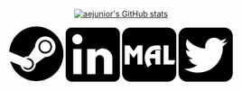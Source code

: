 <link rel="stylesheet" href="https://cdn.jsdelivr.net/gh/devicons/devicon@latest/devicon.min.css">

<p align="center">
	<a href="https://github.com/anuraghazra/github-readme-stats/graphs/contributors">
		<img alt="aejunior's GitHub stats" src="https://github-readme-stats.vercel.app/api?username=aejunior&show_icons=true&theme=transparent" />
	</a>
</p>


<p align="center">
	<i class="devicon-devicon-plain"></i>
	<i class="devicon-javascript-plain "></i>
	<i class="devicon-typescript-plain "></i>
	<i class="devicon-csharp-plain "></i>
	<i class="devicon-python-plain "></i>
	<i class="devicon-css3-plain "></i>
	<i class="devicon-docker-plain "></i>
	<i class="devicon-git-plain "></i>
	<i class="devicon-nodejs-plain "></i>
	<i class="devicon-react-original "></i>
</p>
          
<p align="center">
	<a href="https://steamcommunity.com/profiles/76561198345788634"><img src="./assets/icons/steam.svg"></a>
	<a href="https://www.linkedin.com/in/aejunior"><img src="./assets/icons/linkedin.svg"></a>
	<a href="https://myanimelist.net/profile/aejunior"><img src="./assets/icons/myanimelist.svg"></a>
	<a href="https://twitter.com/intent/user?user_id=1609218756978393089"><img src="./assets/icons/twitter.svg"></a>
</p>